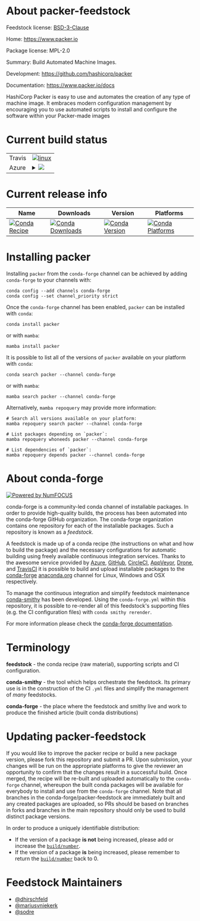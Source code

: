 About packer-feedstock
======================

Feedstock license: [BSD-3-Clause](https://github.com/conda-forge/packer-feedstock/blob/main/LICENSE.txt)

Home: https://www.packer.io

Package license: MPL-2.0

Summary: Build Automated Machine Images.

Development: https://github.com/hashicorp/packer

Documentation: https://www.packer.io/docs

HashiCorp Packer is easy to use and automates the creation of any type
of machine image. It embraces modern configuration management by
encouraging you to use automated scripts to install and configure the
software within your Packer-made images


Current build status
====================


<table><tr>
    <td>Travis</td>
    <td>
      <a href="https://app.travis-ci.com/conda-forge/packer-feedstock">
        <img alt="linux" src="https://img.shields.io/travis/com/conda-forge/packer-feedstock/main.svg?label=Linux">
      </a>
    </td>
  </tr>
    
  <tr>
    <td>Azure</td>
    <td>
      <details>
        <summary>
          <a href="https://dev.azure.com/conda-forge/feedstock-builds/_build/latest?definitionId=8749&branchName=main">
            <img src="https://dev.azure.com/conda-forge/feedstock-builds/_apis/build/status/packer-feedstock?branchName=main">
          </a>
        </summary>
        <table>
          <thead><tr><th>Variant</th><th>Status</th></tr></thead>
          <tbody><tr>
              <td>linux_64</td>
              <td>
                <a href="https://dev.azure.com/conda-forge/feedstock-builds/_build/latest?definitionId=8749&branchName=main">
                  <img src="https://dev.azure.com/conda-forge/feedstock-builds/_apis/build/status/packer-feedstock?branchName=main&jobName=linux&configuration=linux%20linux_64_" alt="variant">
                </a>
              </td>
            </tr><tr>
              <td>linux_aarch64</td>
              <td>
                <a href="https://dev.azure.com/conda-forge/feedstock-builds/_build/latest?definitionId=8749&branchName=main">
                  <img src="https://dev.azure.com/conda-forge/feedstock-builds/_apis/build/status/packer-feedstock?branchName=main&jobName=linux&configuration=linux%20linux_aarch64_" alt="variant">
                </a>
              </td>
            </tr><tr>
              <td>linux_ppc64le</td>
              <td>
                <a href="https://dev.azure.com/conda-forge/feedstock-builds/_build/latest?definitionId=8749&branchName=main">
                  <img src="https://dev.azure.com/conda-forge/feedstock-builds/_apis/build/status/packer-feedstock?branchName=main&jobName=linux&configuration=linux%20linux_ppc64le_" alt="variant">
                </a>
              </td>
            </tr><tr>
              <td>osx_64</td>
              <td>
                <a href="https://dev.azure.com/conda-forge/feedstock-builds/_build/latest?definitionId=8749&branchName=main">
                  <img src="https://dev.azure.com/conda-forge/feedstock-builds/_apis/build/status/packer-feedstock?branchName=main&jobName=osx&configuration=osx%20osx_64_" alt="variant">
                </a>
              </td>
            </tr><tr>
              <td>osx_arm64</td>
              <td>
                <a href="https://dev.azure.com/conda-forge/feedstock-builds/_build/latest?definitionId=8749&branchName=main">
                  <img src="https://dev.azure.com/conda-forge/feedstock-builds/_apis/build/status/packer-feedstock?branchName=main&jobName=osx&configuration=osx%20osx_arm64_" alt="variant">
                </a>
              </td>
            </tr><tr>
              <td>win_64</td>
              <td>
                <a href="https://dev.azure.com/conda-forge/feedstock-builds/_build/latest?definitionId=8749&branchName=main">
                  <img src="https://dev.azure.com/conda-forge/feedstock-builds/_apis/build/status/packer-feedstock?branchName=main&jobName=win&configuration=win%20win_64_" alt="variant">
                </a>
              </td>
            </tr>
          </tbody>
        </table>
      </details>
    </td>
  </tr>
</table>

Current release info
====================

| Name | Downloads | Version | Platforms |
| --- | --- | --- | --- |
| [![Conda Recipe](https://img.shields.io/badge/recipe-packer-green.svg)](https://anaconda.org/conda-forge/packer) | [![Conda Downloads](https://img.shields.io/conda/dn/conda-forge/packer.svg)](https://anaconda.org/conda-forge/packer) | [![Conda Version](https://img.shields.io/conda/vn/conda-forge/packer.svg)](https://anaconda.org/conda-forge/packer) | [![Conda Platforms](https://img.shields.io/conda/pn/conda-forge/packer.svg)](https://anaconda.org/conda-forge/packer) |

Installing packer
=================

Installing `packer` from the `conda-forge` channel can be achieved by adding `conda-forge` to your channels with:

```
conda config --add channels conda-forge
conda config --set channel_priority strict
```

Once the `conda-forge` channel has been enabled, `packer` can be installed with `conda`:

```
conda install packer
```

or with `mamba`:

```
mamba install packer
```

It is possible to list all of the versions of `packer` available on your platform with `conda`:

```
conda search packer --channel conda-forge
```

or with `mamba`:

```
mamba search packer --channel conda-forge
```

Alternatively, `mamba repoquery` may provide more information:

```
# Search all versions available on your platform:
mamba repoquery search packer --channel conda-forge

# List packages depending on `packer`:
mamba repoquery whoneeds packer --channel conda-forge

# List dependencies of `packer`:
mamba repoquery depends packer --channel conda-forge
```


About conda-forge
=================

[![Powered by
NumFOCUS](https://img.shields.io/badge/powered%20by-NumFOCUS-orange.svg?style=flat&colorA=E1523D&colorB=007D8A)](https://numfocus.org)

conda-forge is a community-led conda channel of installable packages.
In order to provide high-quality builds, the process has been automated into the
conda-forge GitHub organization. The conda-forge organization contains one repository
for each of the installable packages. Such a repository is known as a *feedstock*.

A feedstock is made up of a conda recipe (the instructions on what and how to build
the package) and the necessary configurations for automatic building using freely
available continuous integration services. Thanks to the awesome service provided by
[Azure](https://azure.microsoft.com/en-us/services/devops/), [GitHub](https://github.com/),
[CircleCI](https://circleci.com/), [AppVeyor](https://www.appveyor.com/),
[Drone](https://cloud.drone.io/welcome), and [TravisCI](https://travis-ci.com/)
it is possible to build and upload installable packages to the
[conda-forge](https://anaconda.org/conda-forge) [anaconda.org](https://anaconda.org/)
channel for Linux, Windows and OSX respectively.

To manage the continuous integration and simplify feedstock maintenance
[conda-smithy](https://github.com/conda-forge/conda-smithy) has been developed.
Using the ``conda-forge.yml`` within this repository, it is possible to re-render all of
this feedstock's supporting files (e.g. the CI configuration files) with ``conda smithy rerender``.

For more information please check the [conda-forge documentation](https://conda-forge.org/docs/).

Terminology
===========

**feedstock** - the conda recipe (raw material), supporting scripts and CI configuration.

**conda-smithy** - the tool which helps orchestrate the feedstock.
                   Its primary use is in the construction of the CI ``.yml`` files
                   and simplify the management of *many* feedstocks.

**conda-forge** - the place where the feedstock and smithy live and work to
                  produce the finished article (built conda distributions)


Updating packer-feedstock
=========================

If you would like to improve the packer recipe or build a new
package version, please fork this repository and submit a PR. Upon submission,
your changes will be run on the appropriate platforms to give the reviewer an
opportunity to confirm that the changes result in a successful build. Once
merged, the recipe will be re-built and uploaded automatically to the
`conda-forge` channel, whereupon the built conda packages will be available for
everybody to install and use from the `conda-forge` channel.
Note that all branches in the conda-forge/packer-feedstock are
immediately built and any created packages are uploaded, so PRs should be based
on branches in forks and branches in the main repository should only be used to
build distinct package versions.

In order to produce a uniquely identifiable distribution:
 * If the version of a package **is not** being increased, please add or increase
   the [``build/number``](https://docs.conda.io/projects/conda-build/en/latest/resources/define-metadata.html#build-number-and-string).
 * If the version of a package **is** being increased, please remember to return
   the [``build/number``](https://docs.conda.io/projects/conda-build/en/latest/resources/define-metadata.html#build-number-and-string)
   back to 0.

Feedstock Maintainers
=====================

* [@dhirschfeld](https://github.com/dhirschfeld/)
* [@mariusvniekerk](https://github.com/mariusvniekerk/)
* [@sodre](https://github.com/sodre/)


